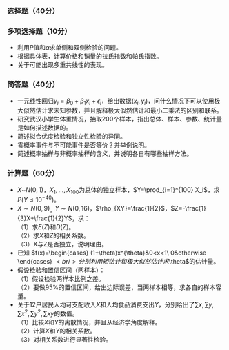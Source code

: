 ### <strong>选择题</strong>（40分）


 ### <strong>多项选择题</strong>（10分）


 -  利用$P$值和$\alpha$求单侧和双侧检验的问题。 
-  根据具体表，计算价格和销量的拉氏指数和帕氏指数。 
-  关于可能出现多重共线性的表现。 


 ### <strong>简答题</strong>（40分）


 - 一元线性回归$y_i=\beta_0+\beta_1x_i+\epsilon_i$，给出数据$(x_i,y_i)$，问什么情况下可以使用极大似然估计求未知参数，并且解释极大似然估计和最小二乘法的区别和联系。
- 研究武汉小学生体重情况，抽取$200$个样本，指出总体、样本、参数、统计量是如何描述数据的。
- 简述拟合优度检验和独立性检验的异同。
- 零概率事件与不可能事件是否等价？并举例说明。
- 简述概率抽样与非概率抽样的含义，并说明各自有哪些抽样方法。


 ### <strong>计算题</strong>（60分）


 -  $X$~$N(0,1)$，$X_1,...,X_{100}$为总体的独立样本，$Y=\prod_{i=1}^{100} X_i$，求$P(Y\leq 10^{-40})$。 
-  $X\sim N(0,9)$<sub>，</sub>$Y\sim N(0,16)$，$\rho_{XY}=\frac{1}{2}$，$Z=-\frac{1}{3}X+\frac{1}{2}Y$，求：<br />（1）求$E(Z)$和$D(Z)$。<br />（2）求$X$和$Z$的相关系数。<br />（3）X与Z是否独立，说明理由。 
-  已知 $f(x)=\begin{cases}
(1+\theta)x^{\theta}&0<x<1\\
0&otherwise
\end{cases}
$<br />分别利用矩估计和极大似然估计求$\theta$的估计量。 
-  假设检验和置信区间（两样本）：<br />（1）假设检验两样本比例之差。<br />（2）要做$95\%$的置信区间，给出边际误差，当两样本相等，求各自的样本容量。 
-  关于$12$户居民人均可支配收入$X$和人均食品消费支出$Y$，分别给出了$\sum x,\sum y ,\sum x^2,\sum y^2,\sum xy$的数值。<br />（1）比较$X$和$Y$的离散情况，并且从经济学角度解释。<br />（2）计算$X$和$Y$的相关系数。<br />（3）对相关系数进行显著性检验。 
